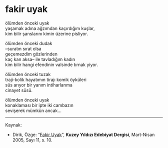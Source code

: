 # fakir uyak

ölümden önceki uyak  
yaşamak adına ağzımdan kaçırdığım kuşlar,  
kim bilir şanslarını kimin üzerine pisliyor.

ölümden önceki dudak  
–suratın sırat olsa  
geçemezdim gözlerinden  
kaç kan aksa– ile tavladığım kadın  
kim bilir hangi efendinin valsinde tırnak yiyor.

ölümden önceki tuzak  
traji-kolik hayatımın tirajı komik öyküleri  
süs arıyor bir yanım intiharlarıma  
cinayet süsü.

ölümden önceki uyak  
konaklaması bir ipte iki cambazın  
sevişerek mümkün ancak...

---
Kaynak:

- Dirik, Özge: “[Fakir Uyak](https://kuzeyyildizi.com/sites/default/files/ky11.pdf)”, **Kuzey Yıldızı Edebiyat Dergisi**, Mart-Nisan 2005, Sayı 11, s. 10.
